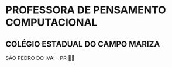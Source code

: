 # PROFESSORA DE PENSAMENTO COMPUTACIONAL
## COLÉGIO ESTADUAL DO CAMPO MARIZA 
SÃO PEDRO DO IVAÍ - PR
💖💖
